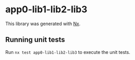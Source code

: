 # app0-lib1-lib2-lib3

This library was generated with [Nx](https://nx.dev).

## Running unit tests

Run `nx test app0-lib1-lib2-lib3` to execute the unit tests.
